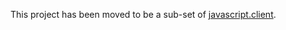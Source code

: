 This project has been moved to be a sub-set of 
[javascript.client](http://github.com/kaazing/javascript.client).
